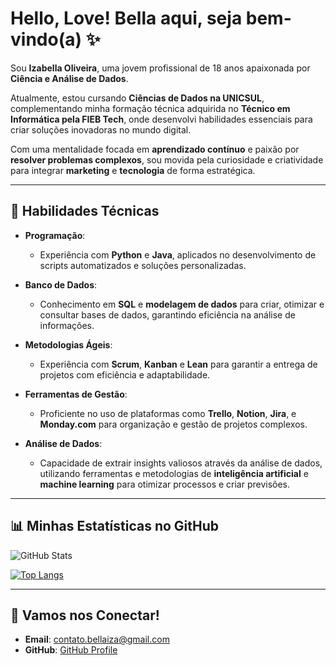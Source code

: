 # Hello, Love! Bella aqui, seja bem-vindo(a) ✨

Sou **Izabella Oliveira**, uma jovem profissional de 18 anos apaixonada por **Ciência e Análise de Dados**.

Atualmente, estou cursando **Ciências de Dados na UNICSUL**, complementando minha formação técnica adquirida no **Técnico em Informática pela FIEB Tech**, onde desenvolvi habilidades essenciais para criar soluções inovadoras no mundo digital.

Com uma mentalidade focada em **aprendizado contínuo** e paixão por **resolver problemas complexos**, sou movida pela curiosidade e criatividade para integrar **marketing** e **tecnologia** de forma estratégica.

---

## 🔧 **Habilidades Técnicas**

- **Programação**: 
  - Experiência com **Python** e **Java**, aplicados no desenvolvimento de scripts automatizados e soluções personalizadas.
  
- **Banco de Dados**: 
  - Conhecimento em **SQL** e **modelagem de dados** para criar, otimizar e consultar bases de dados, garantindo eficiência na análise de informações.

- **Metodologias Ágeis**:
  - Experiência com **Scrum**, **Kanban** e **Lean** para garantir a entrega de projetos com eficiência e adaptabilidade.
  
- **Ferramentas de Gestão**:
  - Proficiente no uso de plataformas como **Trello**, **Notion**, **Jira**, e **Monday.com** para organização e gestão de projetos complexos.

- **Análise de Dados**:
  - Capacidade de extrair insights valiosos através da análise de dados, utilizando ferramentas e metodologias de **inteligência artificial** e **machine learning** para otimizar processos e criar previsões.
  
---

## 📊 **Minhas Estatísticas no GitHub**
![GitHub Stats](https://github-readme-stats.vercel.app/api?username=bellaizaoliveira&show_icons=true&theme=radical)

[![Top Langs](https://github-readme-stats.vercel.app/api/top-langs/?username=bellaizaoliveira&layout=compact&theme=radical)](https://github.com/anuraghazra/github-readme-stats)

---

## 💌 **Vamos nos Conectar!**

- **Email**: [contato.bellaiza@gmail.com](mailto:contato.bellaiza@gmail.com)
- **GitHub**: [GitHub Profile](https://github.com/bellaizaoliveira)
